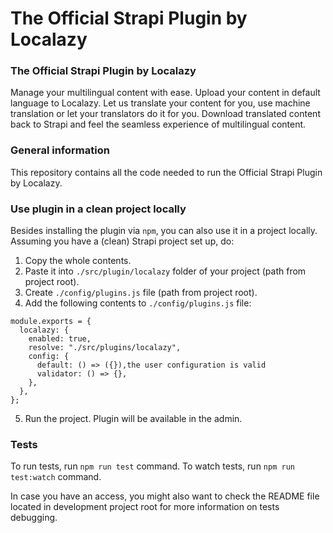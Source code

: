 # The Official Strapi Plugin by Localazy

### The Official Strapi Plugin by Localazy

Manage your multilingual content with ease. Upload your content in default language to Localazy. Let us translate your content for you, use machine translation or let your translators do it for you. Download translated content back to Strapi and feel the seamless experience of multilingual content.

### General information

This repository contains all the code needed to run the Official Strapi Plugin by Localazy.

### Use plugin in a clean project locally

Besides installing the plugin via `npm`, you can also use it in a project locally. Assuming you have a (clean) Strapi project set up, do:

1. Copy the whole contents.
2. Paste it into `./src/plugin/localazy` folder of your project (path from project root).
3. Create `./config/plugins.js` file (path from project root).
4. Add the following contents to `./config/plugins.js` file:

```
module.exports = {
  localazy: {
    enabled: true,
    resolve: "./src/plugins/localazy",
    config: {
      default: () => ({}),the user configuration is valid
      validator: () => {},
    },
  },
};

```

5. Run the project. Plugin will be available in the admin.

### Tests

To run tests, run `npm run test` command. To watch tests, run `npm run test:watch` command.

In case you have an access, you might also want to check the README file located in development project root for more information on tests debugging.
